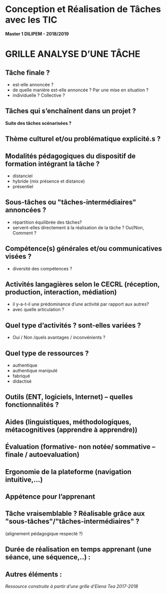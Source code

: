 # Conception et Réalisation de Tâches avec les TIC
**Master 1 DILIPEM - 2018/2019**

# GRILLE ANALYSE D’UNE TÂCHE

## Tâche finale ?
- est-elle annoncée ?
- de quelle manière est-elle annoncée ? Par une mise en situation ?
- individuelle ? Collective ?

## Tâches qui s’enchaînent dans un projet ?
**Suite des tâches scénarisées ?**

## Thème culturel et/ou problématique explicité.s ?

## Modalités pédagogiques du dispositif de formation intégrant la tâche ?
- distanciel
- hybride (mix présence et distance)
- présentiel

## Sous-tâches ou "tâches-intermédiaires" annoncées ?
- répartition équilibrée des tâches?
- servent-elles directement à la réalisation de la tâche ? Oui/Non, Comment ?

## Compétence(s) générales et/ou communicatives visées ?
- diversité des compétences ?

## Activités langagières selon le CECRL (réception, production, interaction, médiation)
- il y-a-t-il une prédominance d’une activité par rapport aux autres?
- avec quelle articulation ?

## Quel type d’activités ? sont-elles variées ? 
- Oui / Non /quels avantages / inconvénients ?

## Quel type de ressources ?
- authentique
- authentique manipulé
- fabriqué
- didactisé

## Outils (ENT, logiciels, Internet) – quelles fonctionnalités ?

## Aides (linguistiques, méthodologiques, métacognitives (apprendre à apprendre))

## Évaluation (formative- non notée/ sommative – finale / autoevaluation)

## Ergonomie de la plateforme (navigation intuitive,…)

## Appétence pour l’apprenant

## Tâche vraisemblable ? Réalisable grâce aux "sous-tâches"/"tâches-intermédiaires" ?
(alignement pédagogique respecté ?)

## Durée de réalisation en temps apprenant (une séance, une séquence,..) :

## Autres éléments :





_Ressource construite à partir d’une grille d’Elena Tea 2017-2018_
